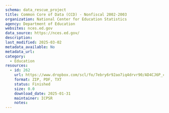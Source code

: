 ```yaml
---
schema: data_rescue_project 
title: Common Core of Data (CCD) - Nonfiscal 2002-2003
organization: National Center for Education Statistics
agency: Department of Education
websites: nces.ed.gov
data_source: https://nces.ed.gov/
description: 
last_modified: 2025-03-02
metadata_available: No
metadata_url: 
category:
  - Education 
resources:
  - id: 262
    url: https://www.dropbox.com/scl/fo/7ebry6r92ao7iq4drvr90/AD4CJ6P_cbbzn85pycVgyCA?rlkey=lxh1rls77tuafboo2lc0y2dtd&dl=0
    format: ZIP, PDF, TXT
    status: Finished
    size: 0.0
    download_date: 2025-01-31
    maintainer: ICPSR
    notes: 
---
```

